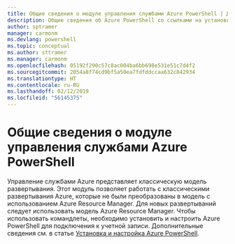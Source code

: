 ```yaml
---
title: Общие сведения о модуле управления службами Azure PowerShell | Документация Майкрософт
description: Общие сведения об Azure PowerShell со ссылками на установку и настройку.
author: sptramer
manager: carmonm
ms.devlang: powershell
ms.topic: conceptual
ms.author: sttramer
ms.manager: carmonm
ms.openlocfilehash: 05192f290c57c8ac004ba6bb698e531e51c7d4f2
ms.sourcegitcommit: 2054a8f74cd9bf5a50ea7fdfddccaa632c842934
ms.translationtype: HT
ms.contentlocale: ru-RU
ms.lasthandoff: 02/12/2019
ms.locfileid: "56145375"
---
```

# <a name="overview-of-the-azure-powershell-service-management-module"></a>Общие сведения о модуле управления службами Azure PowerShell

Управление службами Azure представляет классическую модель развертывания. Этот модуль позволяет работать с классическими развертывания Azure, которые не были преобразованы в модель с использованием Azure Resource Manager. Для новых развертываний следует использовать модель Azure Resource Manager. Чтобы использовать командлеты, необходимо установить и настроить Azure PowerShell для подключения к учетной записи. Дополнительные сведения см. в статье [Установка и настройка Azure PowerShell](install-azure-ps.md).
